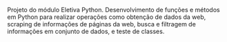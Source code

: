 Projeto do módulo Eletiva Python.
Desenvolvimento de funções e métodos em Python para realizar operações como obtenção de dados da web, scraping de informações de páginas da web, busca e filtragem de informações em conjunto de dados, e teste de classes.
